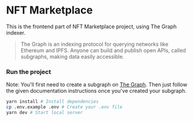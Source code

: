 # NFT Marketplace

This is the frontend part of NFT Marketplace project, using The Graph indexer.

> The Graph is an indexing protocol for querying networks like Ethereum and IPFS. Anyone can build and publish open APIs, called subgraphs, making data easily accessible.

### Run the project

Note: You'll first need to create a subgraph on [The Graph](https://thegraph.com/studio/). Then just follow the given documentation instructions once you've created your subgraph.

```bash
yarn install # Install dependencies
cp .env.example .env # Create your .env file
yarn dev # Start local server
```
